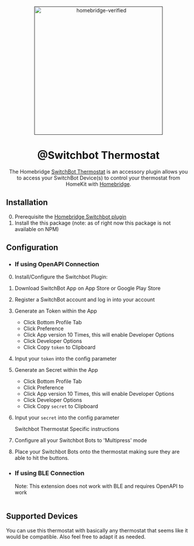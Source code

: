 <span align="center">

<a href=""><img alt="homebridge-verified" src="" width="350px"></a>

# @Switchbot Thermostat

<p>The Homebridge <a href="https://www.switch-bot.com">SwitchBot Thermostat</a> is an accessory plugin allows you to access your SwitchBot Device(s) to control your thermostat from HomeKit with
  <a href="https://homebridge.io">Homebridge</a>. 
</p>

</span>

## Installation

0. Prerequisite the [Homebridge Switchbot plugin](https://www.npmjs.com/package/@switchbot/homebridge-switchbot)
1. Install the this package (note: as of right now this package is not available on NPM)

## Configuration

- ### If using OpenAPI Connection

0. Install/Configure the Switchbot Plugin:
1. Download SwitchBot App on App Store or Google Play Store
2. Register a SwitchBot account and log in into your account
3. Generate an Token within the App
   - Click Bottom Profile Tab
   - Click Preference
   - Click App version 10 Times, this will enable Developer Options
   - Click Developer Options
   - Click Copy `token` to Clipboard
4. Input your `token` into the config parameter
5. Generate an Secret within the App
   - Click Bottom Profile Tab
   - Click Preference
   - Click App version 10 Times, this will enable Developer Options
   - Click Developer Options
   - Click Copy `secret` to Clipboard
6. Input your `secret` into the config parameter

   Switchbot Thermostat Specific instructions

7. Configure all your Switchbot Bots to 'Multipress' mode
8. Place your Switchbot Bots onto the thermostat making sure they are able to hit the buttons.

- ### If using BLE Connection
  Note: This extension does not work with BLE and requires OpenAPI to work

<p align="center">

<img src="" width="1px">

</p>

## Supported Devices

You can use this thermostat with basically any thermostat that seems like it would be compatible. Also feel free to adapt it as needed.
